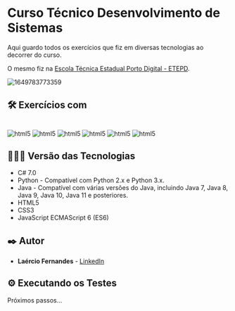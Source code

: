 # Curso Técnico Desenvolvimento de Sistemas 

Aqui guardo todos os exercícios que fiz em diversas tecnologias ao decorrer do curso.

O mesmo fiz na [Escola Técnica Estadual Porto Digital - ETEPD](https://www.linkedin.com/in/ete-porto-digital-0645021a2/).

![1649783773359](https://github.com/fernandesmelo/curso-tecnico-desenvolvimento-de-sistemas/assets/113717317/ebc76ecd-876e-44f7-b1e1-1b135ee5c53c)

## 🛠️ Exercícios com

<div style="display: inline-block"><br/>
  <img align="center" alt="html5" src="https://img.shields.io/badge/C%23-239120?style=for-the-badge&logo=c-sharp&logoColor=white" />
  <img align="center" alt="html5" src="https://img.shields.io/badge/Python-3776AB?style=for-the-badge&logo=python&logoColor=white" />
  <img align="center" alt="html5" src="https://img.shields.io/badge/Java-ED8B00?style=for-the-badge&logo=openjdk&logoColor=white">
  <img align="center" alt="html5" src="https://img.shields.io/badge/HTML5-E34F26?style=for-the-badge&logo=html5&logoColor=white" /> 
  <img align="center" alt="html5" src="https://img.shields.io/badge/CSS3-1572B6?style=for-the-badge&logo=css3&logoColor=white" />
  <img align="center" alt="html5" src="https://img.shields.io/badge/JavaScript-323330?style=for-the-badge&logo=javascript&logoColor=F7DF1E" />
</div><br/>

## 👨🏽‍💻 Versão das Tecnologias

* C# 7.0
* Python - Compatível com Python 2.x e Python 3.x.
* Java -  Compatível com várias versões do Java, incluindo Java 7, Java 8, Java 9, Java 10, Java 11 e posteriores.
* HTML5
* CSS3
* JavaScript ECMAScript 6 (ES6)

## ✒️ Autor

* **Laércio Fernandes** - [LinkedIn](https://www.linkedin.com/in/laercio-fernandes/)

## ⚙️ Executando os Testes
Próximos passos...

